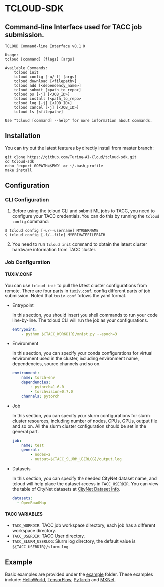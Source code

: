 # TCLOUD-SDK
## Command-line Interface used for TACC job submission.
```
TCLOUD Command-line Interface v0.1.0

Usage:
tcloud [command] [flags] [args]

Available Commands:
    tcloud init
    tcloud config [-u/-f] [args]
    tcloud download [<filepath>]
    tcloud add [<dependency_name>]
    tcloud submit [<path_to_repo>]
    tcloud ps [-j] [<JOB_ID>]
    tcloud install [<path_to_repo>]
    tcloud log [-j] [<JOB_ID>]
    tcloud cancel [-j] [<JOB_ID>]
    tcloud ls [<filepath>]

Use "tcloud [command] --help" for more information about commands.
```

## Installation
You can try out the latest features by directly install from master branch:

```
git clone https://github.com/Turing-AI-Cloud/tcloud-sdk.git
cd tcloud-sdk
echo 'export GOPATH=$PWD' >> ~/.bash_profile
make install
```

## Configuration
### CLI Configuration
1. Before using the tcloud CLI and submit ML jobs to TACC, you need to configure your TACC credentials. You can do this by running the `tcloud config` command:
```
$ tcloud config [-u/--username] MYUSERNAME
$ tcloud config [-f/--file] MYPRIVATEFILEPATH
```
2. You need to run `tcloud init` command to obtain the latest cluster hardware information from TACC cluster.

### Job Configuration
#### TUXIV.CONF

You can use `tcloud init` to pull the latest cluster configurations from remote. There are four parts in `tuxiv.conf`, config different parts of job submission. Noted that `tuxiv.conf` follows the yaml format.

+ Entrypoint

  In this section, you should insert you shell commands to run your code line-by-line. The tcloud CLI will run the job as your configurations.

  ~~~yaml
  entrypoint:
      - python ${TACC_WORKDIR}/mnist.py --epoch=3
  ~~~

+ Environment

  In this section, you can specify your conda configurations for virtual environment used in the cluster, including environment name, dependencies, source channels and so on.

  ~~~yaml
  environment:
      name: torch-env
      dependencies:
          - pytorch=1.6.0
          - torchvision=0.7.0
      channels: pytorch
  ~~~

+ Job

  In this section, you can specify your slurm configurations for slurm cluster resources, including number of nodes, CPUs, GPUs, output file and so on. All the slurm cluster configuration should be set in the general part.

  ~~~yaml
  job:
      name: test
      general:
          - nodes=2
          - output=${TACC_SLURM_USERLOG}/output.log
  ~~~

+ Datasets

  In this section, you can specify the needed CityNet dataset name, and tcloud will help place the dataset access in `TACC_USERDIR`. You can view the table of CityNet datasets at [CityNet Dataset Info](https://docs.google.com/spreadsheets/d/18qi2YpYvuXkWns7KY9pHYQclhS1Yyt5ysqgZ4plYcTg/edit#gid=0).

  ~~~yaml
  datasets:
    - OpenRoadMap
  ~~~

#### TACC VARIABLES

+ `TACC_WORKDIR`: TACC job workspace directory, each job has a different workspace directory.
+ `TACC_USERDIR`: TACC User directory.
+ `TACC_SLURM_USERLOG`: Slurm log directory, the default value is `${TACC_USERDIR}/slurm_log`.

## Example

Basic examples are provided under the [example](example) folder. These examples include: [HelloWorld](example/helloworld), [TensorFlow](example/TensorFlow), [PyTorch](example/PyTorch) and [MXNet](example/MXNet).

